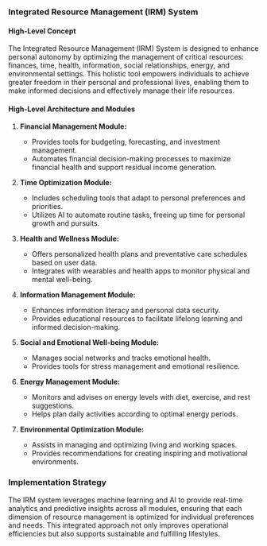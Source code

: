 ### Integrated Resource Management (IRM) System

#### High-Level Concept
The Integrated Resource Management (IRM) System is designed to enhance personal autonomy by optimizing the management of critical resources: finances, time, health, information, social relationships, energy, and environmental settings. This holistic tool empowers individuals to achieve greater freedom in their personal and professional lives, enabling them to make informed decisions and effectively manage their life resources.

#### High-Level Architecture and Modules

1. **Financial Management Module:**
   - Provides tools for budgeting, forecasting, and investment management.
   - Automates financial decision-making processes to maximize financial health and support residual income generation.

2. **Time Optimization Module:**
   - Includes scheduling tools that adapt to personal preferences and priorities.
   - Utilizes AI to automate routine tasks, freeing up time for personal growth and pursuits.

3. **Health and Wellness Module:**
   - Offers personalized health plans and preventative care schedules based on user data.
   - Integrates with wearables and health apps to monitor physical and mental well-being.

4. **Information Management Module:**
   - Enhances information literacy and personal data security.
   - Provides educational resources to facilitate lifelong learning and informed decision-making.

5. **Social and Emotional Well-being Module:**
   - Manages social networks and tracks emotional health.
   - Provides tools for stress management and emotional resilience.

6. **Energy Management Module:**
   - Monitors and advises on energy levels with diet, exercise, and rest suggestions.
   - Helps plan daily activities according to optimal energy periods.

7. **Environmental Optimization Module:**
   - Assists in managing and optimizing living and working spaces.
   - Provides recommendations for creating inspiring and motivational environments.

### Implementation Strategy
The IRM system leverages machine learning and AI to provide real-time analytics and predictive insights across all modules, ensuring that each dimension of resource management is optimized for individual preferences and needs. This integrated approach not only improves operational efficiencies but also supports sustainable and fulfilling lifestyles.
